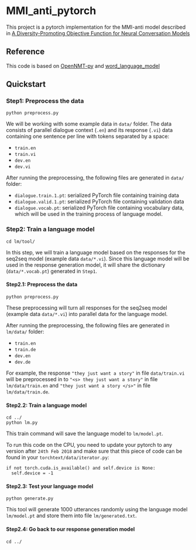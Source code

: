 # MMI_anti_pytorch
This project is a pytorch implementation for the MMI-anti model described in [A Diversity-Promoting Objective Function for Neural Conversation Models](https://arxiv.org/pdf/1510.03055v2.pdf)

## Reference <br />
This code is based on [OpenNMT-py](https://github.com/OpenNMT/OpenNMT-py) and [word_language_model](https://github.com/pytorch/examples/tree/master/word_language_model)

## Quickstart <br />

### Step1: Preprocess the data <br />
```
python preprocess.py
```
We will be working with some example data in `data/` folder. The data consists of parallel dialogue context (`.en`) and its response (`.vi`) data containing one sentence per line with tokens separated by a space:

* `train.en`
* `train.vi`
* `dev.en`
* `dev.vi`

After running the preprocessing, the following files are generated in `data/` folder:

* `dialogue.train.1.pt`: serialized PyTorch file containing training data
* `dialogue.valid.1.pt`: serialized PyTorch file containing validation data
* `dialogue.vocab.pt`: serialized PyTorch file containing vocabulary data, which will be used in the training process of language model.

### Step2: Train a language model <br />

```
cd lm/tool/
```

In this step, we will train a language model based on the responses for the seq2seq model (example data `data/*.vi`). Since this language model will be used in the response generation model, it will share the dictionary (`data/*.vocab.pt`) generated in `Step1`.

#### Step2.1: Preprocess the data <br /> 

```
python preprocess.py
```

These preprocessing will turn all responses for the seq2seq model (example data `data/*.vi`) into parallel data for the language model. 


After running the preprocessing, the following files are generated in `lm/data/` folder:

* `train.en`
* `train.de`
* `dev.en`
* `dev.de`

For example, the response `"they just want a story"` in file `data/train.vi` will be preprocessed in to `"<s> they just want a story"` in file `lm/data/train.en` and `"they just want a story </s>"` in file `lm/data/train.de`.

#### Step2.2: Train a language model <br />

```
cd ../
python lm.py
```

This train command will save the language model to `lm/model.pt`.

To run this code on the CPU, you need to update your pytorch to any version after `24th Feb 2018` and make sure that this piece of code can be found in your `torchtext/data/iterator.py`:

```
if not torch.cuda.is_available() and self.device is None:
  self.device = -1
```

#### Step2.3: Test your language model <br />

```
python generate.py
```

This tool will generate 1000 utterances randomly using the language model `lm/model.pt` and store them into file `lm/generated.txt`.


#### Step2.4: Go back to our response generation model <br />

```
cd ../
```
